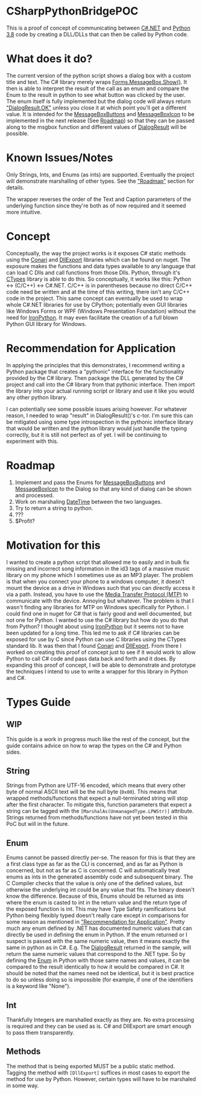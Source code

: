 # CSharpPythonBridgePOC #

This is a proof of concept of communicating between [C#.NET][1] and [Python 3.8][2] code by creating a DLL/DLLs that can then be called by Python code.

# What does it do? #

The current version of the python script shows a dialog box with a custom title and text. The C# library merely wraps [Forms.MessageBox.Show()][3]. It then is able to interpret the result of the call as an enum and compare the Enum to the result in python to see what button was clicked by the user. The enum itself is fully implemented but the dialog code will always return ["DialogResult.OK"][4] unless you close it at which point you'll get a different value. It is intended for the [MessageBoxButtons][5] and [MessageBoxIcon][6] to be implemented in the next release (See [Roadmap](#roadmap)) so that they can be passed along to the msgbox function and different values of [DialogResult][4] will be possible. 

# Known Issues/Notes #

Only Strings, Ints, and Enums (as ints) are supported. Eventually the project will demonstrate marshalling of other types. See the ["Roadmap"](#roadmap) section for details.

The wrapper reverses the order of the Text and Caption parameters of the underlying function since they're both as of now required and it seemed more intuitive.

# Concept #

Conceptually, the way the project works is it exposes C# static methods using the [Conari][7] and [DllExport][8] libraries which can be found on nuget. The exposure makes the functions and data types available to any language that can load C Dlls and call functions from those Dlls. Python, through it's [CTypes][9] library is able to do this. So conceptually, it works like this: Python <-> (C/C++) <-> C#.NET. C/C++ is in parentheses because no direct C/C++ code need be written and at the time of this writing, there isn't any C/C++ code in the project. This same concept can eventually be used to wrap whole C#.NET libraries for use by CPython; potentially even GUI libraries like Windows Forms or WPF (Windows Presentation Foundation) without the need for [IronPython][10]. It may even facilitate the creation of a full blown Python GUI library for Windows. 

# Recommendation for Application #

In applying the principles that this demonstrates, I recommend writing a Python package that creates a "pythonic" interface for the functionality provided by the C# library. Then package the DLL generated by the C# project and call into the C# library from that pythonic interface. Then import the library into your actual running script or library and use it like you would any other python library.

I can potentially see some possible issues arising however. For whatever reason, I needed to wrap "result" in DialogResult()'s c-tor. I'm sure this can be mitigated using some type introspection in the pythonic interface library that would be written and the python library would just handle the typing correctly, but it is still not perfect as of yet. I will be continuing to experiment with this.

# Roadmap #

1. Implement and pass the Enums for [MessageBoxButtons][5] and [MessageBoxIcon][6] to the Dialog so that any kind of dialog can be shown and processed.
2. Work on marshaling [DateTime][11] between the two languages.
3. Try to return a string to python.
4. ???
5. $Profit?

# Motivation for this #

I wanted to create a python script that allowed me to easily and in bulk fix missing and incorrect song information in the id3 tags of a massive music library on my phone which I sometimes use as an MP3 player. The problem is that when you connect your phone to a windows computer, it doesn't mount the device as a drive in Windows such that you can directly access it via a path. Instead, you have to use the [Media Transfer Protocol (MTP)][12] to communicate with the device. Annoying but whatever. The problem is that I wasn't finding any libraries for MTP on Windows specifically for Python. I could find one in nuget for C# that is fairly good and well documented, but not one for Python. I wanted to use the C# library but how do you do that from Python? I thought about using [IronPython][10] but it seems not to have been updated for a long time. This led me to ask if C# libraries can be exposed for use by C since Python can use C libraries using the CTypes standard lib. It was then that I found [Conari][7] and [DllExport][8]. From there I worked on creating this proof of concept just to see if it would work to allow Python to call C# code and pass data back and forth and it does. By expanding this proof of concept, I will be able to demonstrate and prototype the techniques I intend to use to write a wrapper for this library in Python and C#. 

# Types Guide #

## WIP ## 
This guide is a work in progress much like the rest of the concept, but the guide contains advice on how to wrap the types on the C# and Python sides.

## String ##

Strings from Python are UTF-16 encoded, which means that every other byte of normal ASCII text will be the null byte (`0x00`). This means that wrapped methods/functions that expect a null-terminated string will stop after the first character. To mitigate this, function parameters that expect a string can be tagged with the `[MarshalAs(UnmanagedType.LPWStr)]` attribute. Strings returned from methods/functions have not yet been tested in this PoC but will in the future. 

## Enum ##

Enums cannot be passed directly per-se. The reason for this is that they are a first class type as far as the CLI is concerned, and as far as Python is concerned, but not as far as C is concerned. C will automatically treat enums as ints in the generated assembly code and subsequent binary. The C Compiler checks that the value is only one of the defined values, but otherwise the underlying int could be any value that fits. The binary doesn't know the difference. Because of this, Enums should be returned as ints where the enum is casted to int in the return value and the return type of the exposed function is int. This may have Type Safety ramifications but Python being flexibly typed doesn't really care except in comparisons for some reason as mentioned in ["Recommendation for Application"](#recommendation-for-application). Pretty much any enum defined by .NET has documented numeric values that can directly be used in defining the enum in Python. If the enum returned or I suspect is passed with the same numeric value, then it means exactly the same in python as in C#. E.g. The [DialogResult][4] returned in the sample, will return the same numeric values that correspond to the .NET type. So by defining the [Enum][13] in Python with those same names and values, it can be compared to the result identically to how it would be compared in C#. It should be noted that the names need not be identical, but it is best practice to do so unless doing so is impossible (for example, if one of the identifiers is a keyword like "None").

## Int ##

Thankfully Integers are marshalled exactly as they are. No extra processing is required and they can be used as is. C# and DllExport are smart enough to pass them transparently.

## Methods ##

The method that is being exported MUST be a public static method. Tagging the method with `[DllExport]` suffices in most cases to export the method for use by Python. However, certain types will have to be marshaled in some way. 

[1]: <https://docs.microsoft.com/en-us/dotnet/csharp/> (C# Programming Language for the .NET Platform)
[2]: <https://www.python.org/> (Python Programming Language - 2.8)
[3]: <https://docs.microsoft.com/en-us/dotnet/api/system.windows.forms.messagebox.show?view=netframework-4.8> (Static Method of MessageBox class that displays an ad hoc message box)
[4]: <https://docs.microsoft.com/en-us/dotnet/api/system.windows.forms.dialogresult?view=netframework-4.8> (C#.NET DialogResult Enum Documentation)
[5]: <https://docs.microsoft.com/en-us/dotnet/api/system.windows.forms.messageboxicon?view=netframework-4.8> (C#.NET MessageBoxIcon Enum Documentation)
[6]: <https://docs.microsoft.com/en-us/dotnet/api/system.windows.forms.messageboxbuttons?view=netframework-4.8> (C#.NET MessageBoxButtons Enum Documentation)
[7]: <https://github.com/3F/Conari> (Conari Project Github Link)
[8]: <https://github.com/3F/DllExport> (DllExport Project Github Link)
[9]: <https://docs.python.org/3/library/ctypes.html> (Python CTypes Foreign Function Interface Library Documentation)
[10]: <https://ironpython.net/> (IronPython Official Website - Python for .NET CLR)
[11]: <https://docs.microsoft.com/en-us/dotnet/api/system.datetime?view=netframework-4.8> (C#.NET DateTime Struct Documentation)
[12]: <https://en.wikipedia.org/wiki/Media_Transfer_Protocol> (Wikipedia Page for Media Transfer Protocol)
[13]: <https://docs.python.org/3/library/enum.html> (Python Enum Library Documentation)